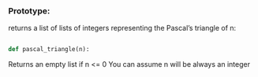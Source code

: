 ### Prototype:
returns a list of lists of integers representing the Pascal’s triangle of n:
```python

def pascal_triangle(n):


```
Returns an empty list if n <= 0
You can assume n will be always an integer